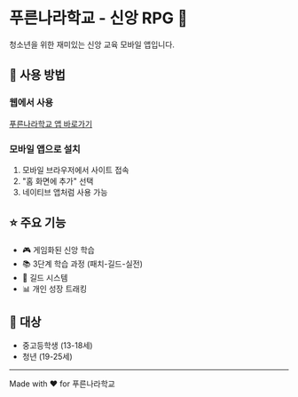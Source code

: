 # 푸른나라학교 - 신앙 RPG 🌟

청소년을 위한 재미있는 신앙 교육 모바일 앱입니다.

## 📱 사용 방법

### 웹에서 사용
[푸른나라학교 앱 바로가기](https://[사용자명].github.io/blue-wind-school)

### 모바일 앱으로 설치
1. 모바일 브라우저에서 사이트 접속
2. "홈 화면에 추가" 선택
3. 네이티브 앱처럼 사용 가능

## ⭐ 주요 기능

- 🎮 게임화된 신앙 학습
- 📚 3단계 학습 과정 (패치-길드-실전)
- 👥 길드 시스템
- 📊 개인 성장 트래킹

## 🎯 대상
- 중고등학생 (13-18세)
- 청년 (19-25세)

---
Made with ❤️ for 푸른나라학교
